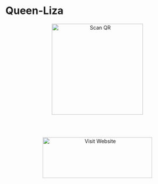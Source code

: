 # Queen-Liza

<div align="center">
  
<a href="http://bit.ly/LizaQRbyHM"><img align="center" src="https://i.imgur.com/C7uHqNW.png" alt="Scan QR" height="" width="250" /></a>
<br>
<div>
<br>
  
<br>

<div>
  
<a href="https://bit.ly/abouthm"><img src="https://raw.githubusercontent.com/souravkl11/Raganork/master/language/web.png" alt="Visit Website" height="112" width="300" border="0"></a>
